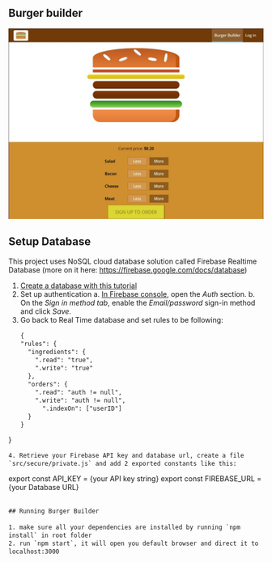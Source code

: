## Burger builder
![Screenshot](/src/assets/images/screenshot.jpg)

## Setup Database
This project uses NoSQL cloud database solution called Firebase Realtime Database (more on it here: https://firebase.google.com/docs/database)

1. [Create a database with this tutorial](https://firebase.google.com/docs/database/rest/start)
2. Set up authentication
  a. [In Firebase console](https://console.firebase.google.com/), open the *Auth* section.
  b. On the *Sign in method tab*, enable the *Email/password* sign-in method and click *Save*.
3. Go back to Real Time database and set rules to be following:
    ```
    {
    "rules": {
      "ingredients": {
        ".read": "true",
        ".write": "true"
      },
      "orders": {
        ".read": "auth != null",
        ".write": "auth != null",
          ".indexOn": ["userID"]
      }
    }
  }
  ```
4. Retrieve your Firebase API key and database url, create a file `src/secure/private.js` and add 2 exported constants like this:
  ```
  export const API_KEY = {your API key string}
  export const FIREBASE_URL = {your Database URL}
  ```

## Running Burger Builder

1. make sure all your dependencies are installed by running `npm install` in root folder
2. run `npm start`, it will open you default browser and direct it to localhost:3000
